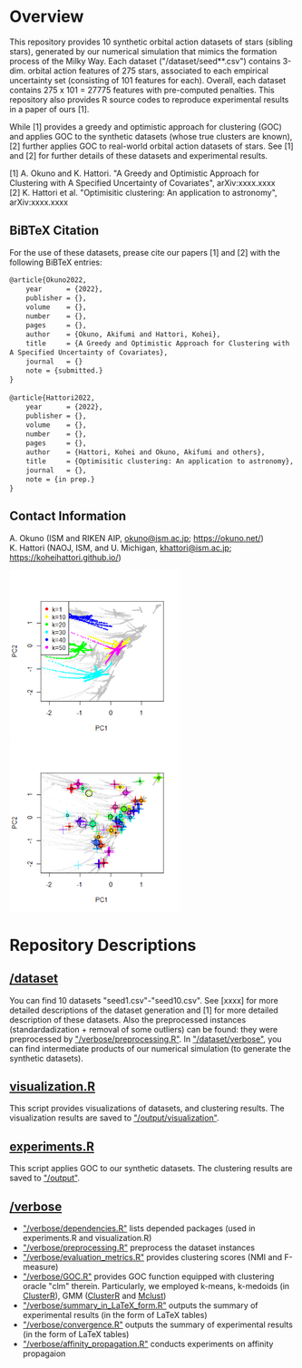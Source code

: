 # Overview 
This repository provides 10 synthetic orbital action datasets of stars (sibling stars), generated by our numerical simulation that mimics the formation process of the Milky Way. 
Each dataset ("/dataset/seed**.csv") contains 3-dim. orbital action features of 275 stars, associated to each empirical uncertainty set (consisting of 101 features for each). Overall, each dataset contains 275 x 101 = 27775 features with pre-computed penalties. This repository also provides R source codes to reproduce experimental results in a paper of ours [1]. 

While [1] provides a greedy and optimistic approach for clustering (GOC) and applies GOC to the synthetic datasets (whose true clusters are known), [2] further applies GOC to real-world orbital action datasets of stars. See [1] and [2] for further details of these datasets and experimental results. 

[1] A. Okuno and K. Hattori. "A Greedy and Optimistic Approach for Clustering with A Specified Uncertainty of Covariates", arXiv:xxxx.xxxx <br>
[2] K. Hattori et al. "Optimisitic clustering: An application to astronomy", arXiv:xxxx.xxxx <br>
<!-- 
K. Hattori, A. Okuno, and I. Roederer. "Optimisitic clustering - A new clustering method to find structures in noisy data set: An application to clustering analysis of $r$-II halo stars in the Milky Way", arXiv:xxxx.xxxx <br>
-->

## BiBTeX Citation
For the use of these datasets, prease cite our papers [1] and [2] with the following BiBTeX entries:

```
@article{Okuno2022,
    year      = {2022},
    publisher = {},
    volume    = {},
    number    = {},
    pages     = {},
    author    = {Okuno, Akifumi and Hattori, Kohei},
    title     = {A Greedy and Optimistic Approach for Clustering with A Specified Uncertainty of Covariates},
    journal   = {}
    note = {submitted.}
}

@article{Hattori2022,
    year      = {2022},
    publisher = {},
    volume    = {},
    number    = {},
    pages     = {},
    author    = {Hattori, Kohei and Okuno, Akifumi and others},
    title     = {Optimisitic clustering: An application to astronomy},
    journal   = {},
    note = {in prep.}
}
```

## Contact Information
A. Okuno (ISM and RIKEN AIP, okuno@ism.ac.jp; <a href="https://okuno.net/">https://okuno.net/</a>) <br>
K. Hattori (NAOJ, ISM, and U. Michigan, khattori@ism.ac.jp; <a href="https://koheihattori.github.io/">https://koheihattori.github.io/</a>)

<img src="/output/visualization/seed1.png" width="300"> <img src="/output/visualization/optimistic.png" width="300"> 

# Repository Descriptions

## <a href="https://github.com/oknakfm/GOC/tree/main/dataset">/dataset</a>
You can find 10 datasets "seed1.csv"-"seed10.csv". 
See [xxxx] for more detailed descriptions of the dataset generation and [1] for more detailed description of these datasets. 
Also the preprocessed instances (standardadization + removal of some outliers) can be found: they were preprocessed by <a href="https://github.com/oknakfm/GOC/blob/main/verbose/preprocessing.R">"/verbose/preprocessing.R"</a>. 
In <a href="https://github.com/oknakfm/GOC/tree/main/dataset/verbose">"/dataset/verbose"</a>, you can find intermediate products of our numerical simulation (to generate the synthetic datasets). 

## <a href="https://github.com/oknakfm/GOC/blob/main/visualization.R">visualization.R</a>
This script provides visualizations of datasets, and clustering results. The visualization results are saved to <a href="https://github.com/oknakfm/GOC/tree/main/output/visualization">"/output/visualization"</a>.

## <a href="https://github.com/oknakfm/GOC/blob/main/experiments.R">experiments.R</a>
This script applies GOC to our synthetic datasets. The clustering results are saved to <a href="https://github.com/oknakfm/GOC/tree/main/output">"/output"</a>. 

## <a href="https://github.com/oknakfm/GOC/tree/main/verbose">/verbose</a>
- <a href="https://github.com/oknakfm/GOC/blob/main/verbose/dependencies.R">"/verbose/dependencies.R"</a> lists depended packages (used in experiments.R and visualization.R)
- <a href="https://github.com/oknakfm/GOC/blob/main/verbose/preprocessing.R">"/verbose/preprocessing.R"</a> preprocess the dataset instances
- <a href="https://github.com/oknakfm/GOC/blob/main/verbose/evaluation_metrics.R">"/verbose/evaluation_metrics.R"</a> provides clustering scores (NMI and F-measure)
- <a href="https://github.com/oknakfm/GOC/blob/main/verbose/GOC.R">"/verbose/GOC.R"</a> provides GOC function equipped with clustering oracle "clm" therein. Particularly, we employed k-means, k-medoids (in <a href="https://cran.r-project.org/web/packages/ClusterR/index.html">ClusterR</a>), GMM (<a href="https://cran.r-project.org/web/packages/ClusterR/index.html">ClusterR</a> and <a href="https://cran.r-project.org/web/packages/mclust/index.html">Mclust</a>)
- <a href="https://github.com/oknakfm/GOC/blob/main/verbose/summary_in_LaTeX_form.R">"/verbose/summary_in_LaTeX_form.R"</a> outputs the summary of experimental results (in the form of LaTeX tables)
- <a href="https://github.com/oknakfm/GOC/blob/main/verbose/convergence.R">"/verbose/convergence.R"</a> outputs the summary of experimental results (in the form of LaTeX tables)
- <a href="https://github.com/oknakfm/GOC/blob/main/verbose/affinity_propagation.R">"/verbose/affinity_propagation.R"</a> conducts experiments on affinity propagaion
